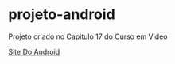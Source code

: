 # projeto-android
Projeto criado no Capitulo 17 do Curso em Video

<a href="https://thewhysoul.github.io/projeto-android/index.html">Site Do Android</a>
